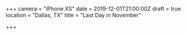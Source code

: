 +++
camera = "iPhone XS"
date = 2019-12-01T21:00:00Z
draft = true
location = "Dallas, TX"
title = "Last Day in November"

+++
